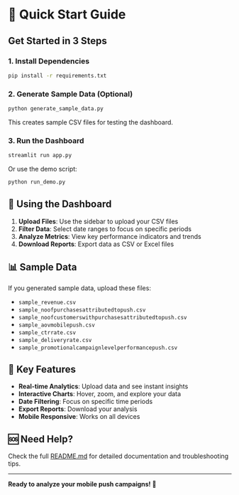 # 🚀 Quick Start Guide

## Get Started in 3 Steps

### 1. Install Dependencies
```bash
pip install -r requirements.txt
```

### 2. Generate Sample Data (Optional)
```bash
python generate_sample_data.py
```
This creates sample CSV files for testing the dashboard.

### 3. Run the Dashboard
```bash
streamlit run app.py
```
Or use the demo script:
```bash
python run_demo.py
```

## 📱 Using the Dashboard

1. **Upload Files**: Use the sidebar to upload your CSV files
2. **Filter Data**: Select date ranges to focus on specific periods
3. **Analyze Metrics**: View key performance indicators and trends
4. **Download Reports**: Export data as CSV or Excel files

## 📊 Sample Data

If you generated sample data, upload these files:
- `sample_revenue.csv`
- `sample_noofpurchasesattributedtopush.csv`
- `sample_noofcustomerswithpurchasesattributedtopush.csv`
- `sample_aovmobilepush.csv`
- `sample_ctrrate.csv`
- `sample_deliveryrate.csv`
- `sample_promotionalcampaignlevelperformancepush.csv`

## 🎯 Key Features

- **Real-time Analytics**: Upload data and see instant insights
- **Interactive Charts**: Hover, zoom, and explore your data
- **Date Filtering**: Focus on specific time periods
- **Export Reports**: Download your analysis
- **Mobile Responsive**: Works on all devices

## 🆘 Need Help?

Check the full [README.md](README.md) for detailed documentation and troubleshooting tips.

---

**Ready to analyze your mobile push campaigns! 🎉**
